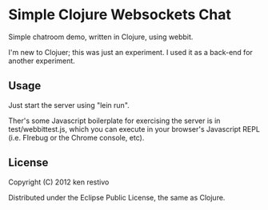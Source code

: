# Simple Clojure Websockets Chat

Simple chatroom demo, written in Clojure, using webbit.

I'm new to Clojuer; this was just an experiment. I used it as a back-end for another experiment.

## Usage

Just start the server using "lein run".

Ther's some Javascript boilerplate for exercising the server is in test/webbittest.js, which you can execute in your browser's Javascript REPL (i.e. FIrebug or the Chrome console, etc).

## License

Copyright (C) 2012 ken restivo

Distributed under the Eclipse Public License, the same as Clojure.
